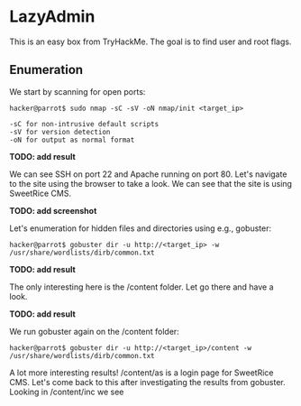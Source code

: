 # LazyAdmin

This is an easy box from TryHackMe. The goal is to find user and root flags.

## Enumeration
We start by scanning for open ports:

```console
hacker@parrot$ sudo nmap -sC -sV -oN nmap/init <target_ip>
```
```
-sC for non-intrusive default scripts
-sV for version detection
-oN for output as normal format
```

**TODO: add result**

We can see SSH on port 22 and Apache running on port 80. Let's navigate to the site using the browser to take a look. We can see that the site is using SweetRice CMS.

**TODO: add screenshot**

Let's enumeration for hidden files and directories using e.g., gobuster:
```console
hacker@parrot$ gobuster dir -u http://<target_ip> -w /usr/share/wordlists/dirb/common.txt
```
**TODO: add result**

The only interesting here is the /content folder. Let go there and have a look.

**TODO: add result**

We run gobuster again on the /content folder:
```console
hacker@parrot$ gobuster dir -u http://<target_ip>/content -w /usr/share/wordlists/dirb/common.txt
```
A lot more interesting results! /content/as is a login page for SweetRice CMS. Let's come back to this after investigating the results from gobuster. Looking in /content/inc we see 


